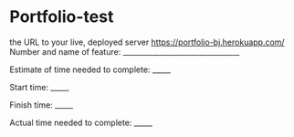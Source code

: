 # Portfolio-test
 the URL to your live, deployed server
https://portfolio-bj.herokuapp.com/ 
Number and name of feature: ________________________________

Estimate of time needed to complete: _____

Start time: _____

Finish time: _____

Actual time needed to complete: _____